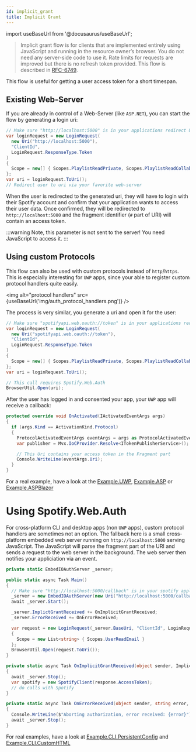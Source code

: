 ```yaml
---
id: implicit_grant
title: Implicit Grant
---
```


import useBaseUrl from '@docusaurus/useBaseUrl';

> Implicit grant flow is for clients that are implemented entirely using JavaScript and running in the resource owner’s browser. You do not need any server-side code to use it. Rate limits for requests are improved but there is no refresh token provided. This flow is described in [RFC-6749](http://tools.ietf.org/html/rfc6749#section-4.2).

This flow is useful for getting a user access token for a short timespan.

## Existing Web-Server

If you are already in control of a Web-Server (like `ASP.NET`), you can start the flow by generating a login uri:

```csharp
// Make sure "http://localhost:5000" is in your applications redirect URIs!
var loginRequest = new LoginRequest(
  new Uri("http://localhost:5000"),
  "ClientId",
  LoginRequest.ResponseType.Token
)
{
  Scope = new[] { Scopes.PlaylistReadPrivate, Scopes.PlaylistReadCollaborative }
};
var uri = loginRequest.ToUri();
// Redirect user to uri via your favorite web-server
```

When the user is redirected to the generated uri, they will have to login with their Spotify account and confirm that your application wants to access their user data. Once confirmed, they will be redirected to `http://localhost:5000` and the fragment identifier (`#` part of URI) will contain an access token.

:::warning
Note, this parameter is not sent to the server! You need JavaScript to access it.
:::

## Using custom Protocols

This flow can also be used with custom protocols instead of `http`/`https`. This is especially interesting for `UWP` apps, since your able to register custom protocol handlers quite easily.

<img alt="protocol handlers" src={useBaseUrl('img/auth_protocol_handlers.png')} />

The process is very similar, you generate a uri and open it for the user:

```csharp
// Make sure "spotifyapi.web.oauth://token" is in your applications redirect URIs!
var loginRequest = new LoginRequest(
  new Uri("spotifyapi.web.oauth://token"),
  "ClientId",
  LoginRequest.ResponseType.Token
)
{
  Scope = new[] { Scopes.PlaylistReadPrivate, Scopes.PlaylistReadCollaborative }
};
var uri = loginRequest.ToUri();

// This call requires Spotify.Web.Auth
BrowserUtil.Open(uri);
```

After the user has logged in and consented your app, your `UWP` app will receive a callback:

```csharp
protected override void OnActivated(IActivatedEventArgs args)
{
  if (args.Kind == ActivationKind.Protocol)
  {
    ProtocolActivatedEventArgs eventArgs = args as ProtocolActivatedEventArgs;
    var publisher = Mvx.IoCProvider.Resolve<ITokenPublisherService>();

    // This Uri contains your access token in the Fragment part
    Console.WriteLine(eventArgs.Uri);
  }
}
```

For a real example, have a look at the [Example.UWP](https://github.com/JohnnyCrazy/SpotifyAPI-NET/tree/master/SpotifyAPI.Web.Examples/Example.UWP), [Example.ASP](https://github.com/JohnnyCrazy/SpotifyAPI-NET/tree/master/SpotifyAPI.Web.Examples/Example.ASP) or [Example.ASPBlazor](https://github.com/JohnnyCrazy/SpotifyAPI-NET/tree/master/SpotifyAPI.Web.Examples/Example.ASPBlazor)

# Using Spotify.Web.Auth

For cross-platform CLI and desktop apps (non `UWP` apps), custom protocol handlers are sometimes not an option. The fallback here is a small cross-platform embedded web server running on `http://localhost:5000` serving JavaScript. The JavaScript will parse the fragment part of the URI and sends a request to the web server in the background. The web server then notifies your appliciation via an event.

```csharp
private static EmbedIOAuthServer _server;

public static async Task Main()
{
  // Make sure "http://localhost:5000/callback" is in your spotify application as redirect uri!
  _server = new EmbedIOAuthServer(new Uri("http://localhost:5000/callback"), 5000);
  await _server.Start();

  _server.ImplictGrantReceived += OnImplicitGrantReceived;
  _server.ErrorReceived += OnErrorReceived;

  var request = new LoginRequest(_server.BaseUri, "ClientId", LoginRequest.ResponseType.Token)
  {
    Scope = new List<string> { Scopes.UserReadEmail }
  };
  BrowserUtil.Open(request.ToUri());
}

private static async Task OnImplicitGrantReceived(object sender, ImplictGrantResponse response)
{
  await _server.Stop();
  var spotify = new SpotifyClient(response.AccessToken);
  // do calls with Spotify
}

private static async Task OnErrorReceived(object sender, string error, string state)
{
  Console.WriteLine($"Aborting authorization, error received: {error}");
  await _server.Stop();
}
```

For real examples, have a look at [Example.CLI.PersistentConfig](https://github.com/JohnnyCrazy/SpotifyAPI-NET/tree/master/SpotifyAPI.Web.Examples/Example.CLI.PersistentConfig) and [Example.CLI.CustomHTML](https://github.com/JohnnyCrazy/SpotifyAPI-NET/tree/master/SpotifyAPI.Web.Examples/Example.CLI.CustomHTML)
